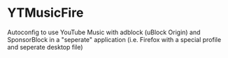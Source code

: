 # YTMusicFire
Autoconfig to use YouTube Music with adblock (uBlock Origin) and SponsorBlock in a "seperate" application (i.e. Firefox with a special profile and seperate desktop file)
